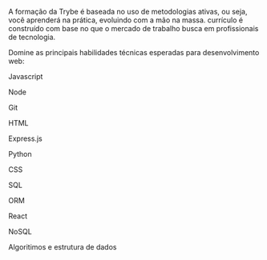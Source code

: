 A formação da Trybe é baseada no uso de metodologias ativas, ou seja, você aprenderá na prática, evoluindo com a mão na massa.
currículo é construído com base no que o mercado de trabalho busca em profissionais de tecnologia.

Domine as principais habilidades técnicas esperadas
para desenvolvimento web:


Javascript

Node

Git

HTML

Express.js

Python

CSS

SQL

ORM

React

NoSQL

Algoritimos e estrutura de dados
